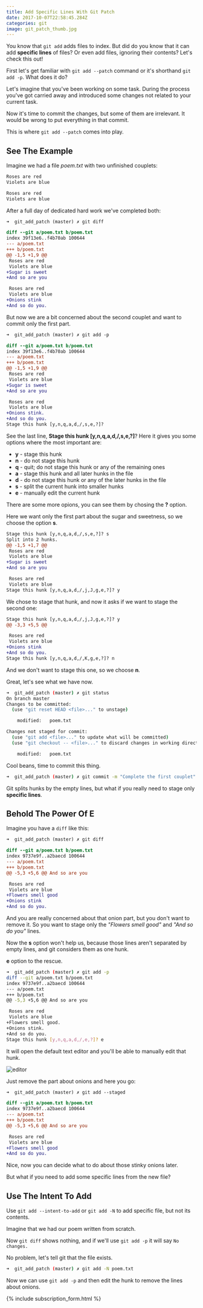 ```yaml
---
title: Add Specific Lines With Git Patch
date: 2017-10-07T22:58:45.284Z
categories: git
image: git_patch_thumb.jpg
---
```


You know that `git add` adds files to index. But did do you know that it can add __specific&nbsp;lines__ of files? Or even add files, ignoring their contents? Let's check this out!

First let's get familiar with `git add --patch` command or it's shorthand `git add -p`. What does it do?

Let's imagine that you've been working on some task. During the process you've got carried away and introduced some changes not related to your current task.

Now it's time to commit the changes, but some of them are irrelevant. It would be wrong to put everything in that commit.

This is where `git add --patch` comes into play.

## See The Example

Imagine we had a file _poem.txt_ with two unfinished couplets:

```bash
Roses are red
Violets are blue

Roses are red
Violets are blue
```

After a full day of dedicated hard work we've completed both:

```diff
➜  git_add_patch (master) ✗ git diff

diff --git a/poem.txt b/poem.txt
index 39f13e6..f4b70ab 100644
--- a/poem.txt
+++ b/poem.txt
@@ -1,5 +1,9 @@
 Roses are red
 Violets are blue
+Sugar is sweet
+And so are you

 Roses are red
 Violets are blue
+Onions stink
+And so do you.
```

But now we are a bit concerned about the second couplet and want to commit only the first part.

```diff
➜  git_add_patch (master) ✗ git add -p

diff --git a/poem.txt b/poem.txt
index 39f13e6..f4b70ab 100644
--- a/poem.txt
+++ b/poem.txt
@@ -1,5 +1,9 @@
 Roses are red
 Violets are blue
+Sugar is sweet
+And so are you

 Roses are red
 Violets are blue
+Onions stink.
+And so do you.
Stage this hunk [y,n,q,a,d,/,s,e,?]?
```

See the last line, __Stage this hunk [y,n,q,a,d,/,s,e,?]__? Here it gives you some options where the most important are:

* __y__ - stage this hunk
* __n__ - do not stage this hunk
* __q__ - quit; do not stage this hunk or any of the remaining ones
* __a__ - stage this hunk and all later hunks in the file
* __d__ - do not stage this hunk or any of the later hunks in the file
* __s__ - split the current hunk into smaller hunks
* __e__ - manually edit the current hunk

There are some more opions, you can see them by chosing the __?__ option.

Here we want only the first part about the sugar and sweetness, so we choose the option&nbsp;__s__.

```diff
Stage this hunk [y,n,q,a,d,/,s,e,?]? s
Split into 2 hunks.
@@ -1,5 +1,7 @@
 Roses are red
 Violets are blue
+Sugar is sweet
+And so are you

 Roses are red
 Violets are blue
Stage this hunk [y,n,q,a,d,/,j,J,g,e,?]? y
```

We chose to stage that hunk, and now it asks if we want to stage the second one:

```diff
Stage this hunk [y,n,q,a,d,/,j,J,g,e,?]? y
@@ -3,3 +5,5 @@

 Roses are red
 Violets are blue
+Onions stink
+And so do you.
Stage this hunk [y,n,q,a,d,/,K,g,e,?]? n
```

And we don't want to stage this one, so we choose __n__.

Great, let's see what we have now.

```bash
➜  git_add_patch (master) ✗ git status
On branch master
Changes to be committed:
  (use "git reset HEAD <file>..." to unstage)

	modified:   poem.txt

Changes not staged for commit:
  (use "git add <file>..." to update what will be committed)
  (use "git checkout -- <file>..." to discard changes in working directory)

	modified:   poem.txt
```

Cool beans, time to commit this thing.

```bash
➜  git_add_patch (master) ✗ git commit -m "Complete the first couplet"
```

Git splits hunks by the empty lines, but what if you really need to stage only __specific&nbsp;lines__.

## Behold The Power Of E

Imagine you have a `diff` like this:

```diff
➜  git_add_patch (master) ✗ git diff

diff --git a/poem.txt b/poem.txt
index 9737e9f..a2baecd 100644
--- a/poem.txt
+++ b/poem.txt
@@ -5,3 +5,6 @@ And so are you

 Roses are red
 Violets are blue
+Flowers smell good
+Onions stink
+And so do you.
```

And you are really concerned about that onion part, but you don't want to remove it. So you want to stage only the _"Flowers smell good"_ and _"And so do you"_ lines.

Now the __s__ option won't help us, because those lines aren't separated by empty lines, and git considers them as one hunk.

__e__ option to the rescue.

```bash
➜  git_add_patch (master) ✗ git add -p
diff --git a/poem.txt b/poem.txt
index 9737e9f..a2baecd 100644
--- a/poem.txt
+++ b/poem.txt
@@ -5,3 +5,6 @@ And so are you

 Roses are red
 Violets are blue
+Flowers smell good.
+Onions stink.
+And so do you.
Stage this hunk [y,n,q,a,d,/,e,?]? e
```

It will open the default text editor and you'll be able to manually edit that hunk.

![editor](/assets/images/edit_hunk.png)

Just remove the part about onions and here you go:

```diff
➜  git_add_patch (master) ✗ git add --staged

diff --git a/poem.txt b/poem.txt
index 9737e9f..a2baecd 100644
--- a/poem.txt
+++ b/poem.txt
@@ -5,3 +5,6 @@ And so are you

 Roses are red
 Violets are blue
+Flowers smell good
+And so do you.
```

Nice, now you can decide what to do about those stinky onions later.

But what if you need to add some specific lines from the new file?

## Use The Intent To Add

Use `git add --intent-to-add` or `git add -N` to add specific file, but not its contents.

Imagine that we had our poem written from scratch.

Now `git diff` shows nothing, and if we'll use `git add -p` it will say `No changes.`

No problem, let's tell git that the file exists.

```bash
➜  git_add_patch (master) ✗ git add -N poem.txt
```

Now we can use `git add -p` and then edit the hunk to remove the lines about onions.

{% include subscription_form.html %}

